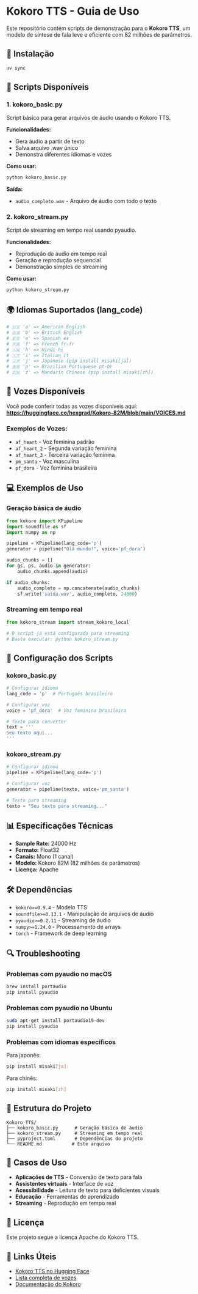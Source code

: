 # Kokoro TTS - Guia de Uso

Este repositório contém scripts de demonstração para o **Kokoro TTS**, um modelo de síntese de fala leve e eficiente com 82 milhões de parâmetros.

## 🚀 Instalação

```bash
uv sync
```

## 📁 Scripts Disponíveis

### 1. kokoro_basic.py

Script básico para gerar arquivos de áudio usando o Kokoro TTS.

**Funcionalidades:**
- Gera áudio a partir de texto
- Salva arquivo .wav único
- Demonstra diferentes idiomas e vozes

**Como usar:**
```bash
python kokoro_basic.py
```

**Saída:**
- `audio_completo.wav` - Arquivo de áudio com todo o texto

### 2. kokoro_stream.py

Script de streaming em tempo real usando pyaudio.

**Funcionalidades:**
- Reprodução de áudio em tempo real
- Geração e reprodução sequencial
- Demonstração simples de streaming

**Como usar:**
```bash
python kokoro_stream.py
```

## 🌍 Idiomas Suportados (lang_code)

```python
# 🇺🇸 'a' => American English
# 🇬🇧 'b' => British English  
# 🇪🇸 'e' => Spanish es
# 🇫🇷 'f' => French fr-fr
# 🇮🇳 'h' => Hindi hi
# 🇮🇹 'i' => Italian it
# 🇯🇵 'j' => Japanese (pip install misaki[ja])
# 🇧🇷 'p' => Brazilian Portuguese pt-br
# 🇨🇳 'z' => Mandarin Chinese (pip install misaki[zh])
```

## 🎤 Vozes Disponíveis

Você pode conferir todas as vozes disponíveis aqui:
**https://huggingface.co/hexgrad/Kokoro-82M/blob/main/VOICES.md**

### Exemplos de Vozes:
- `af_heart` - Voz feminina padrão
- `af_heart_2` - Segunda variação feminina
- `af_heart_3` - Terceira variação feminina
- `pm_santa` - Voz masculina
- `pf_dora` - Voz feminina brasileira

## 💻 Exemplos de Uso

### Geração básica de áudio
```python
from kokoro import KPipeline
import soundfile as sf
import numpy as np

pipeline = KPipeline(lang_code='p')
generator = pipeline("Olá mundo!", voice='pf_dora')

audio_chunks = []
for gs, ps, audio in generator:
    audio_chunks.append(audio)

if audio_chunks:
    audio_completo = np.concatenate(audio_chunks)
    sf.write('saida.wav', audio_completo, 24000)
```

### Streaming em tempo real
```python
from kokoro_stream import stream_kokoro_local

# O script já está configurado para streaming
# Basta executar: python kokoro_stream.py
```

## 🔧 Configuração dos Scripts

### kokoro_basic.py
```python
# Configurar idioma
lang_code = 'p'  # Português brasileiro

# Configurar voz
voice = 'pf_dora'  # Voz feminina brasileira

# Texto para converter
text = '''
Seu texto aqui...
'''
```

### kokoro_stream.py
```python
# Configurar idioma
pipeline = KPipeline(lang_code='p')

# Configurar voz
generator = pipeline(texto, voice='pm_santa')

# Texto para streaming
texto = "Seu texto para streaming..."
```

## 📊 Especificações Técnicas

- **Sample Rate:** 24000 Hz
- **Formato:** Float32
- **Canais:** Mono (1 canal)
- **Modelo:** Kokoro 82M (82 milhões de parâmetros)
- **Licença:** Apache

## 🛠️ Dependências

- `kokoro>=0.9.4` - Modelo TTS
- `soundfile>=0.13.1` - Manipulação de arquivos de áudio
- `pyaudio>=0.2.11` - Streaming de áudio
- `numpy>=1.24.0` - Processamento de arrays
- `torch` - Framework de deep learning

## 🔍 Troubleshooting

### Problemas com pyaudio no macOS
```bash
brew install portaudio
pip install pyaudio
```

### Problemas com pyaudio no Ubuntu
```bash
sudo apt-get install portaudio19-dev
pip install pyaudio
```

### Problemas com idiomas específicos
Para japonês:
```bash
pip install misaki[ja]
```

Para chinês:
```bash
pip install misaki[zh]
```

## 📝 Estrutura do Projeto

```
Kokoro TTS/
├── kokoro_basic.py      # Geração básica de áudio
├── kokoro_stream.py     # Streaming em tempo real
├── pyproject.toml       # Dependências do projeto
└── README.md           # Este arquivo
```

## 🎯 Casos de Uso

- **Aplicações de TTS** - Conversão de texto para fala
- **Assistentes virtuais** - Interface de voz
- **Acessibilidade** - Leitura de texto para deficientes visuais
- **Educação** - Ferramentas de aprendizado
- **Streaming** - Reprodução em tempo real

## 📄 Licença

Este projeto segue a licença Apache do Kokoro TTS.

## 🔗 Links Úteis

- [Kokoro TTS no Hugging Face](https://huggingface.co/hexgrad/Kokoro-82M)
- [Lista completa de vozes](https://huggingface.co/hexgrad/Kokoro-82M/blob/main/VOICES.md)
- [Documentação do Kokoro](https://github.com/hexgrad/Kokoro)
